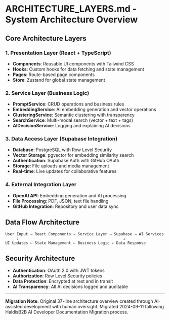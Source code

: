 # ARCHITECTURE_LAYERS.md - System Architecture Overview

## Core Architecture Layers

### 1. Presentation Layer (React + TypeScript)
- **Components**: Reusable UI components with Tailwind CSS
- **Hooks**: Custom hooks for data fetching and state management
- **Pages**: Route-based page components
- **Store**: Zustand for global state management

### 2. Service Layer (Business Logic)
- **PromptService**: CRUD operations and business rules
- **EmbeddingService**: AI embedding generation and vector operations
- **ClusteringService**: Semantic clustering with transparency
- **SearchService**: Multi-modal search (vector + text + tags)
- **AIDecisionService**: Logging and explaining AI decisions

### 3. Data Access Layer (Supabase Integration)
- **Database**: PostgreSQL with Row Level Security
- **Vector Storage**: pgvector for embedding similarity search
- **Authentication**: Supabase Auth with GitHub OAuth
- **Storage**: File uploads and media management
- **Real-time**: Live updates for collaborative features

### 4. External Integration Layer
- **OpenAI API**: Embedding generation and AI processing
- **File Processing**: PDF, JSON, text file handling
- **GitHub Integration**: Repository and user data sync

## Data Flow Architecture
```
User Input → React Components → Service Layer → Supabase → AI Services
     ↓                                              ↓
UI Updates ← State Management ← Business Logic ← Data Response
```

## Security Architecture
- **Authentication**: OAuth 2.0 with JWT tokens
- **Authorization**: Row Level Security policies
- **Data Protection**: Encrypted at rest and in transit
- **AI Transparency**: All AI decisions logged and auditable

---

**Migration Note**: Original 37-line architecture overview created through AI-assisted development with human oversight. Migrated 2024-09-11 following HaldisB2B AI Developer Documentation Migration process.